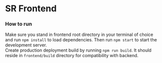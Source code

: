# SR Frontend

### How to run
Make sure you stand in frontend root directory in your terminal of choice and run `npm install` to load dependencies. Then run `npm start` to start the development server.  
Create production deployment build by running `npm run build`. It should reside in `frontend/build` directory for compatibility with backend.